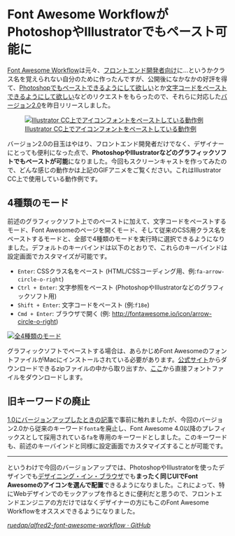 # <span>Font Awesome Workflowが</span><span>PhotoshopやIllustratorでもペースト可能に</span>

[Font Awesome Workflow](https://github.com/ruedap/alfred2-font-awesome-workflow)は元々、[フロントエンド開発者向け](/2013/10/30/alfred-workflow-for-front-end-developers)に…というかクラス名を覚えられない自分のために作ったんですが、公開後になかなかの好評を得て、[Photoshopでもペーストできるようにして欲しい](https://github.com/ruedap/alfred2-font-awesome-workflow/issues/43)とか[文字コードをペーストできるようにして欲しい](https://github.com/ruedap/alfred2-font-awesome-workflow/issues/29)などのリクエストをもらったので、それらに対応した[バージョン2.0](https://github.com/ruedap/alfred2-font-awesome-workflow/blob/master/CHANGELOG.md)を昨日リリースしました。

<figure>
<a href="/images/2013/11/18/font-awesome-workflow-for-web-designers-01.gif">
<img loading="lazy" src="/images/2013/11/18/font-awesome-workflow-for-web-designers-01.gif" alt="Illustrator CC上でアイコンフォントをペーストしている動作例">
<figcaption>Illustrator CC上でアイコンフォントをペーストしている動作例</figcaption>
</a>
</figure>

バージョン2.0の目玉はやはり、フロントエンド開発者だけでなく、デザイナーにとっても便利になった点で、**PhotoshopやIllustratorなどのグラフィックソフトでもペーストが可能**になりました。今回もスクリーンキャストを作ってみたので、どんな感じの動作かは上記のGIFアニメをご覧ください。これはIllustrator CC上で使用している動作例です。


## 4種類のモード

前述のグラフィックソフト上でのペーストに加えて、文字コードをペーストするモード、Font Awesomeのページを開くモード、そして従来のCSS用クラス名をペーストするモードと、全部で4種類のモードを実行時に選択できるようになりました。デフォルトのキーバインドは以下のとおりで、これらのキーバインドは設定画面でカスタマイズが可能です。

- `Enter`: CSSクラス名をペースト (HTML/CSSコーディング用、例:`fa-arrow-circle-o-right`)
- `Ctrl + Enter`: 文字参照をペースト (PhotoshopやIllustratorなどのグラフィックソフト用)
- `Shift + Enter`: 文字コードをペースト (例:`f18e`)
- `Cmd + Enter`: ブラウザで開く (例: <http://fontawesome.io/icon/arrow-circle-o-right>)

[![全4種類のモード](/images/2013/11/18/font-awesome-workflow-for-web-designers-02.png)](/images/2013/11/18/font-awesome-workflow-for-web-designers-02.png)

グラフィックソフトでペーストする場合は、あらかじめFont AwesomeのフォントファイルがMacにインストールされている必要があります。[公式サイト](http://fontawesome.io/)からダウンロードできるzipファイルの中から取り出すか、[ここ](https://github.com/FortAwesome/Font-Awesome/tree/master/fonts)から直接フォントファイルをダウンロードします。


## 旧キーワードの廃止

[1.0にバージョンアップしたときの記事](http://localhost:6006/2013/10/25/alfred-workflow-for-font-awesome-4)で事前に触れましたが、今回のバージョン2.0から従来のキーワード`fonta`を廃止し、Font Awesome 4.0以降のプレフィックスとして採用されている`fa`を専用のキーワードとしました。このキーワードも、前述のキーバインドと同様に設定画面でカスタマイズすることが可能です。

---

というわけで今回のバージョンアップでは、PhotoshopやIllustratorを使ったデザインでも[デザイニング・イン・ブラウザ](http://design-spice.com/2012/06/29/designing-in-the-browser/)でも**まったく同じUIでFont Awesomeのアイコンを選んで配置**できるようになりました。これによって、特にWebデザインでのモックアップを作るときに便利だと思うので、フロントエンドエンジニアの方だけではなくデザイナーの方にもこのFont Awesome Workflowをオススメできるようになりました。

<cite>[ruedap/alfred2-font-awesome-workflow · GitHub](https://github.com/ruedap/alfred2-font-awesome-workflow)</cite>
